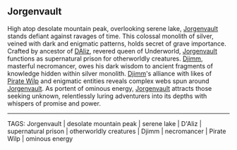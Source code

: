 ## Jorgenvault

High atop desolate mountain peak, overlooking serene lake, [Jorgenvault](../Places/Jorgenvault.md) stands defiant against ravages of time. This colossal monolith of silver, veined with dark and enigmatic patterns, holds secret of grave importance. Crafted by ancestor of [DAliz](../People/DAliz.md), revered queen of Underworld, [Jorgenvault](../Places/Jorgenvault.md) functions as supernatural prison for otherworldly creatures. [Djimm](../People/Djimm.md), masterful necromancer, owes his dark wisdom to ancient fragments of knowledge hidden within silver monolith. [Djimm](../People/Djimm.md)'s alliance with likes of [Pirate Wilp](../People/Pirate_Wilp.md) and enigmatic entities reveals complex webs spun around [Jorgenvault](../Places/Jorgenvault.md). As portent of ominous energy, [Jorgenvault](../Places/Jorgenvault.md) attracts those seeking unknown, relentlessly luring adventurers into its depths with whispers of promise and power.

---
TAGS: Jorgenvault | desolate mountain peak | serene lake | D'Aliz | supernatural prison | otherworldly creatures | Djimm | necromancer | Pirate Wilp | ominous energy


